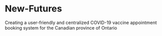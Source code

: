 # New-Futures
Creating a user-friendly and centralized COVID-19 vaccine appointment booking system for the Canadian province of Ontario
